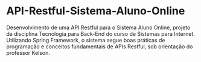 # API-Restful-Sistema-Aluno-Online
Desenvolvimento de uma API Restful para o Sistema Aluno Online, projeto da disciplina Tecnologia para Back-End do curso de Sistemas para Internet. Utilizando Spring Framework, o sistema segue boas práticas de programação e conceitos fundamentais de APIs Restful, sob orientação do professor Kelson.

